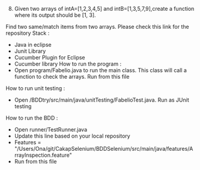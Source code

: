 8. Given two arrays of intA=[1,2,3,4,5] and intB=[1,3,5,7,9],create a function where its
output should be [1, 3].

Find two same/match items from two arrays.
Please check this link for the repository
Stack :
- Java in eclipse
- Junit Library
- Cucumber Plugin for Eclipse
- Cucumber library
How to run the program :
 - Open program/Fabelio.java to run the main class. This class will call a function to check the arrays. Run from this file
 
How to run unit testing :
 - Open /BDDtry/src/main/java/unitTesting/FabelioTest.java. Run as JUnit testing
  
How to run the BDD :
- Open runner/TestRunner.java
- Update this line based on your local repository
- Features = "/Users/Ona/git/CakapSelenium/BDDSelenium/src/main/java/features/ArrayInspection.feature"
- Run from this file
